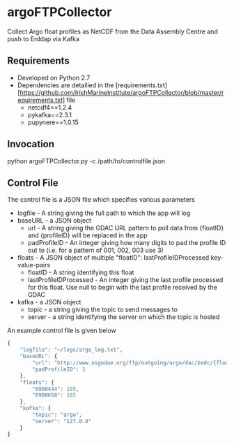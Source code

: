 # argoFTPCollector
Collect Argo float profiles as NetCDF from the Data Assembly Centre and push to Erddap via Kafka

## Requirements
- Developed on Python 2.7
- Dependencies are detailied in the [requirements.txt][https://github.com/IrishMarineInstitute/argoFTPCollector/blob/master/requirements.txt] file
  - netcdf4==1.2.4
  - pykafka==2.3.1
  - pupynere==1.0.15

## Invocation
python argoFTPCollector.py -c /path/to/controlfile.json

## Control File
The control file is a JSON file which specifies various parameters
- logfile - A string giving the full path to which the app will log
- baseURL - a JSON object
  -  url - A string giving the GDAC URL pattern to poll data from {floatID} and {profileID} will be replaced in the app
  -  padProfileID - An integer giving how many digits to pad the profile ID out to (i.e. for a pattern of 001, 002, 003 use 3)
- floats - A JSON object of multiple "floatID": lastProfileIDProcessed key-value-pairs
  - floatID - A string identifying this float
  - lastProfileIDProcessed - An integer giving the last profile processed for this float. Use null to begin with the last profile received by the GDAC
- kafka - a JSON object
  - topic - a string giving the topic to send messages to
  - server - a string identifying the server on which the topic is hosted

An example control file is given below
```javascript
{
    "logfile": "~/logs/argo_log.txt", 
    "baseURL": {
        "url": "http://www.usgodae.org/ftp/outgoing/argo/dac/bodc/{floatID}/profiles/R{floatID}_{profileID}.nc", 
        "padProfileID": 3
    }, 
    "floats": {
        "6900444": 185, 
        "6900658": 185
    }, 
    "kafka": {
        "topic": "argo", 
        "server": "127.0.0"
    }
}
```
